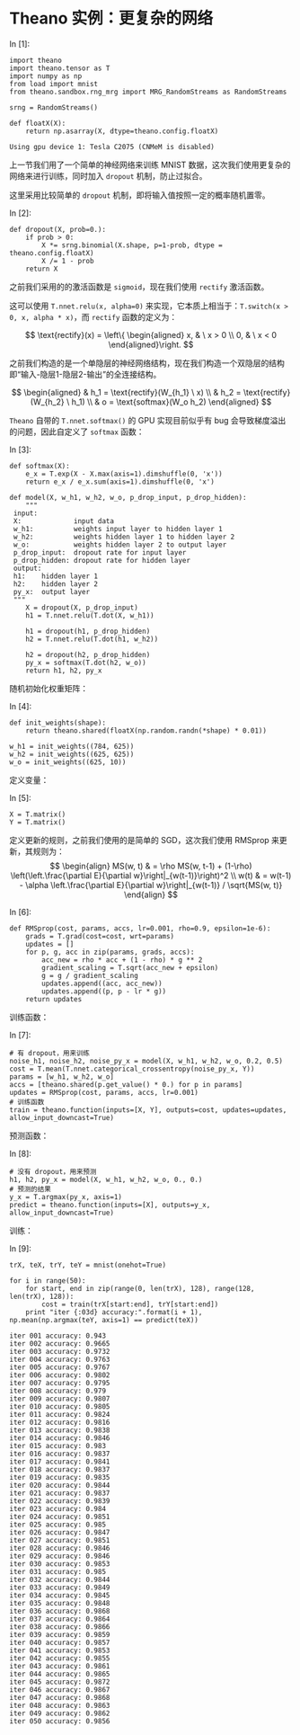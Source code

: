 # Theano 实例：更复杂的网络

In [1]:

```
import theano
import theano.tensor as T
import numpy as np
from load import mnist
from theano.sandbox.rng_mrg import MRG_RandomStreams as RandomStreams

srng = RandomStreams()

def floatX(X):
    return np.asarray(X, dtype=theano.config.floatX)

```

```
Using gpu device 1: Tesla C2075 (CNMeM is disabled)

```

上一节我们用了一个简单的神经网络来训练 MNIST 数据，这次我们使用更复杂的网络来进行训练，同时加入 `dropout` 机制，防止过拟合。

这里采用比较简单的 `dropout` 机制，即将输入值按照一定的概率随机置零。

In [2]:

```
def dropout(X, prob=0.):
    if prob > 0:
        X *= srng.binomial(X.shape, p=1-prob, dtype = theano.config.floatX)
        X /= 1 - prob
    return X

```

之前我们采用的的激活函数是 `sigmoid`，现在我们使用 `rectify` 激活函数。

这可以使用 `T.nnet.relu(x, alpha=0)` 来实现，它本质上相当于：`T.switch(x > 0, x, alpha * x)`，而 `rectify` 函数的定义为：

$$ \text{rectify}(x) = \left\{ \begin{aligned} x, & \ x > 0 \\ 0, & \ x < 0 \end{aligned}\right. $$

之前我们构造的是一个单隐层的神经网络结构，现在我们构造一个双隐层的结构即“输入-隐层1-隐层2-输出”的全连接结构。

$$ \begin{aligned} & h_1 = \text{rectify}(W_{h_1} \ x) \\ & h_2 = \text{rectify}(W_{h_2} \ h_1) \\ & o = \text{softmax}(W_o h_2) \end{aligned} $$

`Theano` 自带的 `T.nnet.softmax()` 的 GPU 实现目前似乎有 bug 会导致梯度溢出的问题，因此自定义了 `softmax` 函数：

In [3]:

```
def softmax(X):
    e_x = T.exp(X - X.max(axis=1).dimshuffle(0, 'x'))
    return e_x / e_x.sum(axis=1).dimshuffle(0, 'x')

def model(X, w_h1, w_h2, w_o, p_drop_input, p_drop_hidden):
    """
 input:
 X:             input data
 w_h1:          weights input layer to hidden layer 1
 w_h2:          weights hidden layer 1 to hidden layer 2
 w_o:           weights hidden layer 2 to output layer
 p_drop_input:  dropout rate for input layer
 p_drop_hidden: dropout rate for hidden layer
 output:
 h1:    hidden layer 1
 h2:    hidden layer 2
 py_x:  output layer
 """
    X = dropout(X, p_drop_input)
    h1 = T.nnet.relu(T.dot(X, w_h1))

    h1 = dropout(h1, p_drop_hidden)
    h2 = T.nnet.relu(T.dot(h1, w_h2))

    h2 = dropout(h2, p_drop_hidden)
    py_x = softmax(T.dot(h2, w_o))
    return h1, h2, py_x

```

随机初始化权重矩阵：

In [4]:

```
def init_weights(shape):
    return theano.shared(floatX(np.random.randn(*shape) * 0.01))

w_h1 = init_weights((784, 625))
w_h2 = init_weights((625, 625))
w_o = init_weights((625, 10))

```

定义变量：

In [5]:

```
X = T.matrix()
Y = T.matrix()

```

定义更新的规则，之前我们使用的是简单的 SGD，这次我们使用 RMSprop 来更新，其规则为： $$ \begin{align} MS(w, t) & = \rho MS(w, t-1) + (1-\rho) \left(\left.\frac{\partial E}{\partial w}\right|_{w(t-1)}\right)^2 \\ w(t) & = w(t-1) - \alpha \left.\frac{\partial E}{\partial w}\right|_{w(t-1)} / \sqrt{MS(w, t)} \end{align} $$

In [6]:

```
def RMSprop(cost, params, accs, lr=0.001, rho=0.9, epsilon=1e-6):
    grads = T.grad(cost=cost, wrt=params)
    updates = []
    for p, g, acc in zip(params, grads, accs):
        acc_new = rho * acc + (1 - rho) * g ** 2
        gradient_scaling = T.sqrt(acc_new + epsilon)
        g = g / gradient_scaling
        updates.append((acc, acc_new))
        updates.append((p, p - lr * g))
    return updates

```

训练函数：

In [7]:

```
# 有 dropout，用来训练
noise_h1, noise_h2, noise_py_x = model(X, w_h1, w_h2, w_o, 0.2, 0.5)
cost = T.mean(T.nnet.categorical_crossentropy(noise_py_x, Y))
params = [w_h1, w_h2, w_o]
accs = [theano.shared(p.get_value() * 0.) for p in params]
updates = RMSprop(cost, params, accs, lr=0.001)
# 训练函数
train = theano.function(inputs=[X, Y], outputs=cost, updates=updates, allow_input_downcast=True)

```

预测函数：

In [8]:

```
# 没有 dropout，用来预测
h1, h2, py_x = model(X, w_h1, w_h2, w_o, 0., 0.)
# 预测的结果
y_x = T.argmax(py_x, axis=1)
predict = theano.function(inputs=[X], outputs=y_x, allow_input_downcast=True)

```

训练：

In [9]:

```
trX, teX, trY, teY = mnist(onehot=True)

for i in range(50):
    for start, end in zip(range(0, len(trX), 128), range(128, len(trX), 128)):
        cost = train(trX[start:end], trY[start:end])
    print "iter {:03d} accuracy:".format(i + 1), np.mean(np.argmax(teY, axis=1) == predict(teX))

```

```
iter 001 accuracy: 0.943
iter 002 accuracy: 0.9665
iter 003 accuracy: 0.9732
iter 004 accuracy: 0.9763
iter 005 accuracy: 0.9767
iter 006 accuracy: 0.9802
iter 007 accuracy: 0.9795
iter 008 accuracy: 0.979
iter 009 accuracy: 0.9807
iter 010 accuracy: 0.9805
iter 011 accuracy: 0.9824
iter 012 accuracy: 0.9816
iter 013 accuracy: 0.9838
iter 014 accuracy: 0.9846
iter 015 accuracy: 0.983
iter 016 accuracy: 0.9837
iter 017 accuracy: 0.9841
iter 018 accuracy: 0.9837
iter 019 accuracy: 0.9835
iter 020 accuracy: 0.9844
iter 021 accuracy: 0.9837
iter 022 accuracy: 0.9839
iter 023 accuracy: 0.984
iter 024 accuracy: 0.9851
iter 025 accuracy: 0.985
iter 026 accuracy: 0.9847
iter 027 accuracy: 0.9851
iter 028 accuracy: 0.9846
iter 029 accuracy: 0.9846
iter 030 accuracy: 0.9853
iter 031 accuracy: 0.985
iter 032 accuracy: 0.9844
iter 033 accuracy: 0.9849
iter 034 accuracy: 0.9845
iter 035 accuracy: 0.9848
iter 036 accuracy: 0.9868
iter 037 accuracy: 0.9864
iter 038 accuracy: 0.9866
iter 039 accuracy: 0.9859
iter 040 accuracy: 0.9857
iter 041 accuracy: 0.9853
iter 042 accuracy: 0.9855
iter 043 accuracy: 0.9861
iter 044 accuracy: 0.9865
iter 045 accuracy: 0.9872
iter 046 accuracy: 0.9867
iter 047 accuracy: 0.9868
iter 048 accuracy: 0.9863
iter 049 accuracy: 0.9862
iter 050 accuracy: 0.9856

```